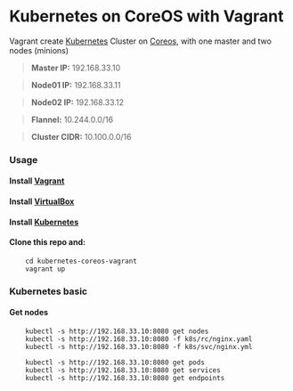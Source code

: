 Kubernetes on CoreOS with Vagrant
=================================

Vagrant create [Kubernetes] Cluster on [Coreos], with one master and two nodes (minions)

> **Master IP:** 192.168.33.10

> **Node01 IP:** 192.168.33.11

> **Node02 IP:** 192.168.33.12

> **Flannel:** 10.244.0.0/16

> **Cluster CIDR:** 10.100.0.0/16

### Usage

#### Install [Vagrant]

#### Install [VirtualBox]

#### Install [Kubernetes]

#### Clone this repo and:

        cd kubernetes-coreos-vagrant
        vagrant up


### Kubernetes basic

#### Get nodes

        kubectl -s http://192.168.33.10:8080 get nodes
        kubectl -s http://192.168.33.10:8080 -f k8s/rc/nginx.yaml
        kubectl -s http://192.168.33.10:8080 -f k8s/svc/nginx.yml

        kubectl -s http://192.168.33.10:8080 get pods
        kubectl -s http://192.168.33.10:8080 get services
        kubectl -s http://192.168.33.10:8080 get endpoints



[CoreOS]:https://coreos.com
[Vagrant]:https://www.vagrantup.com/
[Virtualbox]:https://www.virtualbox.com/
[Kubernetes]:http://kubernetes.io/
